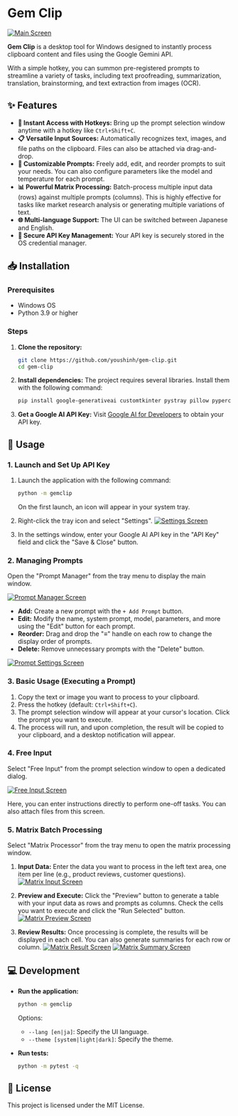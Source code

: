 # Gem Clip

[![Main Screen](img/main_list.png)](img/main_list.png)

**Gem Clip** is a desktop tool for Windows designed to instantly process clipboard content and files using the Google Gemini API.

With a simple hotkey, you can summon pre-registered prompts to streamline a variety of tasks, including text proofreading, summarization, translation, brainstorming, and text extraction from images (OCR).

## ✨ Features

*   **🚀 Instant Access with Hotkeys:** Bring up the prompt selection window anytime with a hotkey like `Ctrl+Shift+C`.
*   **📋 Versatile Input Sources:** Automatically recognizes text, images, and file paths on the clipboard. Files can also be attached via drag-and-drop.
*   **🔧 Customizable Prompts:** Freely add, edit, and reorder prompts to suit your needs. You can also configure parameters like the model and temperature for each prompt.
*   **📊 Powerful Matrix Processing:** Batch-process multiple input data (rows) against multiple prompts (columns). This is highly effective for tasks like market research analysis or generating multiple variations of text.
*   **🌐 Multi-language Support:** The UI can be switched between Japanese and English.
*   **🤫 Secure API Key Management:** Your API key is securely stored in the OS credential manager.

## 📥 Installation

### Prerequisites

*   Windows OS
*   Python 3.9 or higher

### Steps

1.  **Clone the repository:**
    ```bash
    git clone https://github.com/youshinh/gem-clip.git
    cd gem-clip
    ```

2.  **Install dependencies:**
    The project requires several libraries. Install them with the following command:
    ```bash
    pip install google-generativeai customtkinter pystray pillow pyperclip keyring ctkmessagebox
    ```

3.  **Get a Google AI API Key:**
    Visit [Google AI for Developers](https://ai.google.dev/) to obtain your API key.

## 🚀 Usage

### 1. Launch and Set Up API Key

1.  Launch the application with the following command:
    ```bash
    python -m gemclip
    ```
    On the first launch, an icon will appear in your system tray.

2.  Right-click the tray icon and select "Settings".
    [![Settings Screen](img/setting.png)](img/setting.png)

3.  In the settings window, enter your Google AI API key in the "API Key" field and click the "Save & Close" button.

### 2. Managing Prompts

Open the "Prompt Manager" from the tray menu to display the main window.

[![Prompt Manager Screen](img/main_list.png)](img/main_list.png)

*   **Add:** Create a new prompt with the `+ Add Prompt` button.
*   **Edit:** Modify the name, system prompt, model, parameters, and more using the "Edit" button for each prompt.
*   **Reorder:** Drag and drop the "≡" handle on each row to change the display order of prompts.
*   **Delete:** Remove unnecessary prompts with the "Delete" button.

[![Prompt Settings Screen](img/prompt_setting.png)](img/prompt_setting.png)

### 3. Basic Usage (Executing a Prompt)

1.  Copy the text or image you want to process to your clipboard.
2.  Press the hotkey (default: `Ctrl+Shift+C`).
3.  The prompt selection window will appear at your cursor's location. Click the prompt you want to execute.
4.  The process will run, and upon completion, the result will be copied to your clipboard, and a desktop notification will appear.

### 4. Free Input

Select "Free Input" from the prompt selection window to open a dedicated dialog.

[![Free Input Screen](img/free_input.png)](img/free_input.png)

Here, you can enter instructions directly to perform one-off tasks. You can also attach files from this screen.

### 5. Matrix Batch Processing

Select "Matrix Processor" from the tray menu to open the matrix processing window.

1.  **Input Data:** Enter the data you want to process in the left text area, one item per line (e.g., product reviews, customer questions).
    [![Matrix Input Screen](img/matrix_input.png)](img/matrix_input.png)

2.  **Preview and Execute:** Click the "Preview" button to generate a table with your input data as rows and prompts as columns. Check the cells you want to execute and click the "Run Selected" button.
    [![Matrix Preview Screen](img/matrix_preview.png)](img/matrix_preview.png)

3.  **Review Results:** Once processing is complete, the results will be displayed in each cell. You can also generate summaries for each row or column.
    [![Matrix Result Screen](img/matrix_rowcol_result.png)](img/matrix_rowcol_result.png)
    [![Matrix Summary Screen](img/matrix_rowcol_summary.png)](img/matrix_rowcol_summary.png)

## 💻 Development

*   **Run the application:**
    ```bash
    python -m gemclip
    ```
    Options:
    *   `--lang [en|ja]`: Specify the UI language.
    *   `--theme [system|light|dark]`: Specify the theme.

*   **Run tests:**
    ```bash
    python -m pytest -q
    ```

## 📄 License

This project is licensed under the MIT License.